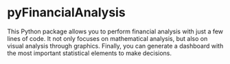 # pyFinancialAnalysis
This Python package allows you to perform financial analysis with just a few lines of code. It not only focuses on mathematical analysis, but also on visual analysis through graphics. Finally, you can generate a dashboard with the most important statistical elements to make decisions.

